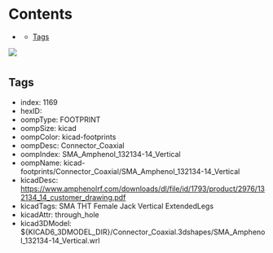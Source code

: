 



Contents
========

* [](#)
	* [Tags](#tags)
  
![][im]
# 

## Tags

- index: 1169
- hexID: 
- oompType: FOOTPRINT
- oompSize: kicad
- oompColor: kicad-footprints
- oompDesc: Connector_Coaxial
- oompIndex: SMA_Amphenol_132134-14_Vertical
- oompName: kicad-footprints/Connector_Coaxial/SMA_Amphenol_132134-14_Vertical
- kicadDesc: https://www.amphenolrf.com/downloads/dl/file/id/1793/product/2976/132134_14_customer_drawing.pdf
- kicadTags: SMA THT Female Jack Vertical ExtendedLegs
- kicadAttr: through_hole
- kicad3DModel: ${KICAD6_3DMODEL_DIR}/Connector_Coaxial.3dshapes/SMA_Amphenol_132134-14_Vertical.wrl



[im]: image.png
